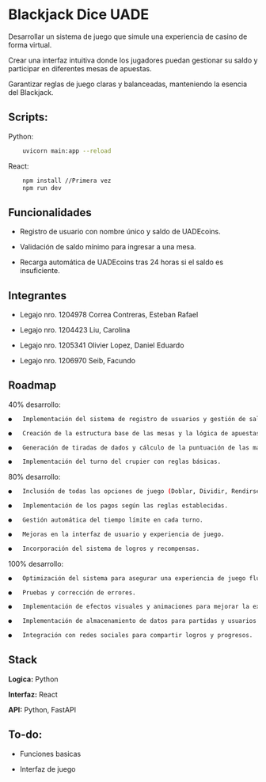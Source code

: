 
# Blackjack Dice UADE

Desarrollar un sistema de juego que simule una experiencia de casino de forma virtual.

Crear una interfaz intuitiva donde los jugadores puedan gestionar su saldo y participar en diferentes mesas de apuestas.

Garantizar reglas de juego claras y balanceadas, manteniendo la esencia del Blackjack.


## Scripts:

Python: 
```bash
    uvicorn main:app --reload
```

React: 
```bash
    npm install //Primera vez
    npm run dev
```

## Funcionalidades

- Registro de usuario con nombre único y saldo de UADEcoins.

- Validación de saldo mínimo para ingresar a una mesa.

- Recarga automática de UADEcoins tras 24 horas si el saldo es insuficiente.

## Integrantes

- Legajo nro. 1204978 Correa Contreras, Esteban Rafael

- Legajo nro. 1204423 Liu, Carolina

- Legajo nro. 1205341 Olivier Lopez, Daniel Eduardo

- Legajo nro. 1206970 Seib, Facundo


## Roadmap

40% desarrollo: 
```bash
●	Implementación del sistema de registro de usuarios y gestión de saldo.

●	Creación de la estructura base de las mesas y la lógica de apuestas.

●	Generación de tiradas de dados y cálculo de la puntuación de las manos.

●	Implementación del turno del crupier con reglas básicas.

```
    

80% desarrollo: 
```bash
●	Inclusión de todas las opciones de juego (Doblar, Dividir, Rendirse, Seguro).

●	Implementación de los pagos según las reglas establecidas.

●	Gestión automática del tiempo límite en cada turno.

●	Mejoras en la interfaz de usuario y experiencia de juego.

●	Incorporación del sistema de logros y recompensas.

```
100% desarrollo: 
```bash
●	Optimización del sistema para asegurar una experiencia de juego fluida.

●	Pruebas y corrección de errores.

●	Implementación de efectos visuales y animaciones para mejorar la experiencia.

●	Implementación de almacenamiento de datos para partidas y usuarios.

●	Integración con redes sociales para compartir logros y progresos.

```
## Stack

**Logica:** Python

**Interfaz:** React

**API:** Python, FastAPI


## To-do:

- Funciones basicas

- Interfaz de juego
